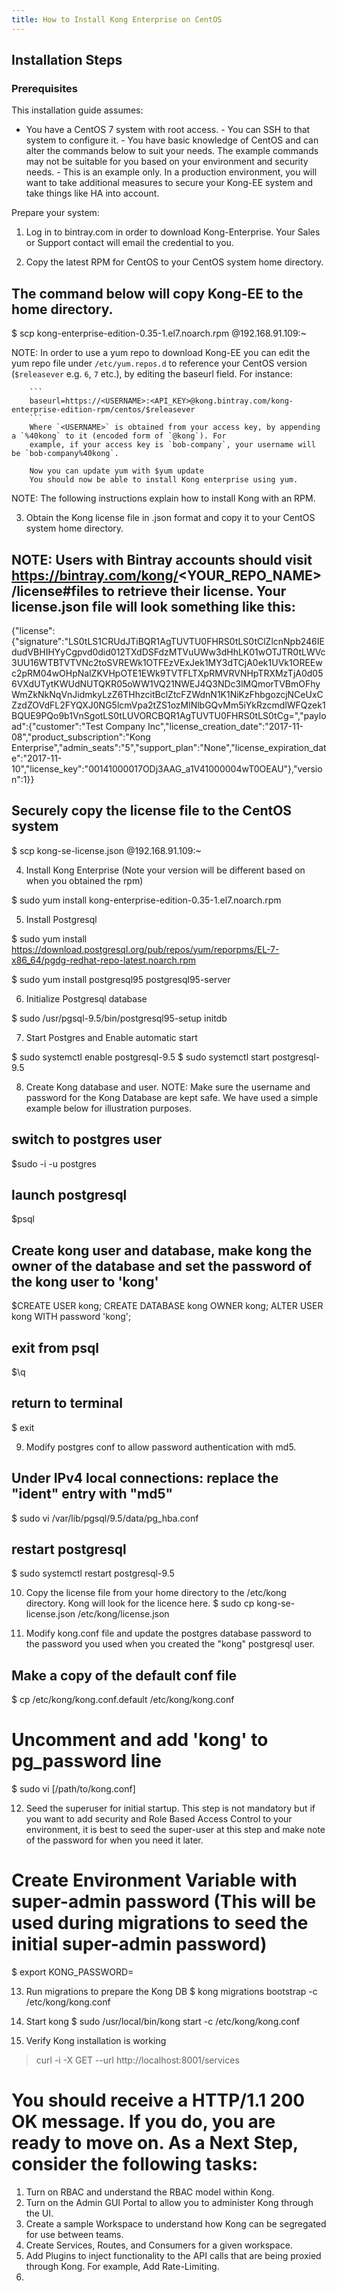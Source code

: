 ```yaml
---
title: How to Install Kong Enterprise on CentOS
---
```


## Installation Steps

### Prerequisites

This installation guide assumes:
* You have a CentOS 7 system with root access. 
        - You can SSH to that system to configure it. 
        - You have basic knowledge of CentOS and can alter the commands below to suit your needs. The example commands may not 
          be suitable for you based on your environment and security needs. 
        - This is an example only. In a production environment, you will want to take additional measures to secure your 
          Kong-EE system and take things like HA into account. 
        
Prepare your system:

1. Log in to bintray.com in order to download Kong-Enterprise. Your Sales or Support contact will email the credential to you.

2. Copy the latest RPM for CentOS to your CentOS system home directory. 

## The command below will copy Kong-EE to the home directory. ##

$ scp kong-enterprise-edition-0.35-1.el7.noarch.rpm <centos user>@192.168.91.109:~
        
NOTE: In order to use a yum repo to download Kong-EE you can edit the yum repo file under `/etc/yum.repos.d` to reference your CentOS version (`$releasever` e.g. `6`, `7` etc.), by editing the baseurl field. For instance:

        ```
        baseurl=https://<USERNAME>:<API_KEY>@kong.bintray.com/kong-enterprise-edition-rpm/centos/$releasever
        ```
        Where `<USERNAME>` is obtained from your access key, by appending a `%40kong` to it (encoded form of `@kong`). For      
        example, if your access key is `bob-company`, your username will be `bob-company%40kong`.
        
        Now you can update yum with $yum update
        You should now be able to install Kong enterprise using yum. 

NOTE: The following instructions explain how to install Kong with an RPM. 

3. Obtain the Kong license file in .json format and copy it to your CentOS system home directory. 

## NOTE: Users with Bintray accounts should visit https://bintray.com/kong/<YOUR_REPO_NAME>/license#files to retrieve their license. Your license.json file will look something like this:
{"license":{"signature":"LS0tLS1CRUdJTiBQR1AgTUVTU0FHRS0tLS0tClZlcnNpb246IEdudVBHIHYyCgpvd0did012TXdDSFdzMTVuUWw3dHhLK01wOTJTR0tLWVc3UU16WTBTVTVNc2toSVREWk1OTFEzVExJek1MY3dTCjA0ek1UVk1OREEwc2pRM04wOHpNalZKVHpOTE1EWk9TVTFLTXpRMVRVNHpTRXMzTjA0d056VXdUTytKWUdNUTQKR05oWW1VQ21NWEJ4Q3NDc3lMQmorTVBmOFhyWmZkNkNqVnJidmkyLzZ6THhzcitBclZtcFZWdnN1K1NiKzFhbgozcjNCeUxCZzdZOVdFL2FYQXJ0NG5lcmVpa2tZS1ozMlNlbGQvMm5iYkRzcmdlWFQzek1BQUE9PQo9b1VnSgotLS0tLUVORCBQR1AgTUVTU0FHRS0tLS0tCg=","payload":{"customer":"Test Company Inc","license_creation_date":"2017-11-08","product_subscription":"Kong Enterprise","admin_seats":"5","support_plan":"None","license_expiration_date":"2017-11-10","license_key":"00141000017ODj3AAG_a1V41000004wT0OEAU"},"version":1}}

## Securely copy the license file to the CentOS system ##
$ scp kong-se-license.json <centos username>@192.168.91.109:~

4. Install Kong Enterprise (Note your version will be different based on when you obtained the rpm)

$  sudo yum install kong-enterprise-edition-0.35-1.el7.noarch.rpm

5. Install Postgresql 

$ sudo yum install https://download.postgresql.org/pub/repos/yum/reporpms/EL-7-x86_64/pgdg-redhat-repo-latest.noarch.rpm

$ sudo yum install postgresql95 postgresql95-server

6. Initialize Postgresql database

$ sudo /usr/pgsql-9.5/bin/postgresql95-setup initdb

7. Start Postgres and Enable automatic start

$ sudo systemctl enable postgresql-9.5
$ sudo systemctl start postgresql-9.5

8. Create Kong database and user. NOTE: Make sure the username and password for the Kong Database are kept safe. We have used a simple example below for illustration purposes. 

## switch to postgres user ##
$sudo -i -u postgres

## launch postgresql ##
$psql

## Create kong user and database, make kong the owner of the database and set the password of the kong user to 'kong' ##
$CREATE USER kong; CREATE DATABASE kong OWNER kong; ALTER USER kong WITH password 'kong';

## exit from psql ##
$\q

## return to terminal ##
$ exit

9. Modify postgres conf to allow password authentication with md5. 

## Under IPv4 local connections: replace the "ident" entry with "md5"
$ sudo vi /var/lib/pgsql/9.5/data/pg_hba.conf 

## restart postgresql ##
$ sudo systemctl restart postgresql-9.5

10. Copy the license file from your home directory to the /etc/kong directory. Kong will look for the licence here. 
$ sudo cp kong-se-license.json /etc/kong/license.json

11. Modify kong.conf file and update the postgres database password to the password you used when you created the "kong" postgresql user. 

## Make a copy of the default conf file
$ cp /etc/kong/kong.conf.default /etc/kong/kong.conf

# Uncomment and add 'kong' to pg_password line
$ sudo vi [/path/to/kong.conf]

12. Seed the superuser for initial startup. This step is not mandatory but if you want to add security and Role Based Access Control to your environment, it is best to seed the super-user at this step and make note of the password for when you need it later. 
# Create Environment Variable with super-admin password (This will be used during migrations to seed the initial super-admin password)
$ export KONG_PASSWORD=<password-only-you-know>

13. Run migrations to prepare the Kong DB
$ kong migrations bootstrap -c /etc/kong/kong.conf

14. Start kong
$ sudo /usr/local/bin/kong start -c /etc/kong/kong.conf

15. Verify Kong installation is working
> curl -i -X GET --url http://localhost:8001/services

# You should receive a HTTP/1.1 200 OK message. If you do, you are ready to move on. As a Next Step, consider the following tasks:
1. Turn on RBAC and understand the RBAC model within Kong. 
2. Turn on the Admin GUI Portal to allow you to administer Kong through the UI. 
3. Create a sample Workspace to understand how Kong can be segregated for use between teams. 
4. Create Services, Routes, and Consumers for a given workspace. 
5. Add Plugins to inject functionality to the API calls that are being proxied through Kong. For example, Add Rate-Limiting. 
2. 
